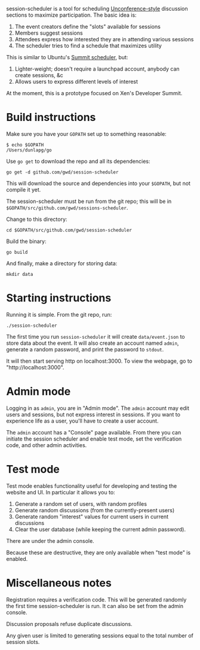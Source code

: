session-scheduler is a tool for scheduling [Unconference-style](https://en.wikipedia.org/wiki/Unconference) discussion sections to maximize participation.  The basic idea is:

 1. The event creators define the "slots" available for sessions
 2. Members suggest sessions
 3. Attendees express how interested they are in attending various sessions
 4. The scheduler tries to find a schedule that maximizes utility

This is similar to Ubuntu's [Summit scheduler](https://launchpad.net/summit), but:

 1. Lighter-weight; doesn't require a launchpad account, anybody can create sessions, &c
 2. Allows users to express different levels of interest

At the moment, this is a prototype focused on Xen's Developer Summit.

# Build instructions

Make sure you have your `GOPATH` set up to something reasonable:

```
$ echo $GOPATH
/Users/dunlapg/go
```

Use `go get` to download the repo and all its dependencies:

```
go get -d github.com/gwd/session-scheduler
```

This will download the source and dependencies into your `$GOPATH`, but not compile it yet.

The session-scheduler must be run from the git repo; this will be in `$GOPATH/src/github.com/gwd/sessions-scheduler`.

Change to this directory:

```
cd $GOPATH/src/github.com/gwd/session-scheduler
```

Build the binary:

```
go build
```

And finally, make a directory for storing data:

```
mkdir data
```

# Starting instructions

Running it is simple.  From the git repo, run:

```
./session-scheduler
```

The first time you run `session-scheduler` it will create `data/event.json` to store data about the event.  It will also create an account named `admin`, generate a random password, and print the password to `stdout`.

It will then start serving http on localhost:3000.  To view the webpage, go to "http://localhost:3000".

# Admin mode

Logging in as `admin`, you are in "Admin mode".  The `admin` account may edit users and sessions, but not express interest in sessions.  If you want to experience life as a user, you'll have to create a user account.

The `admin` account has a "Console" page available.  From there you can initiate the session scheduler
and enable test mode, set the verification code, and other admin activities.

# Test mode

Test mode enables functionality useful for developing and testing the website and UI.  In particular it allows
you to:

1. Generate a random set of users, with random profiles
2. Generate random discussions (from the currently-present users)
3. Generate random "interest" values for current users in current discussions
4. Clear the user database (while keeping the current admin password).

There are under the admin console.

Because these are destructive, they are only available when "test mode" is enabled.

# Miscellaneous notes

Registration requires a verification code.  This will be generated randomly the first time session-scheduler
is run.  It can also be set from the admin console.

Discussion proposals refuse duplicate discussions.

Any given user is limited to generating sessions equal to the total number of session slots.
